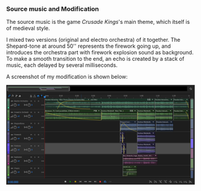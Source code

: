 ### Source music and Modification

The source music is the game *Crusade Kings*'s main theme, which itself is of medieval style.

I mixed two versions (original and electro orchestra) of it together. The Shepard-tone at around 50'' represents the firework going up, and introduces the orchestra part with firework explosion sound as background. To make a smooth transition to the end, an echo is created by a stack of music, each delayed by several milliseconds.

A screenshot of my modification is shown below:

![](./tmp.png)